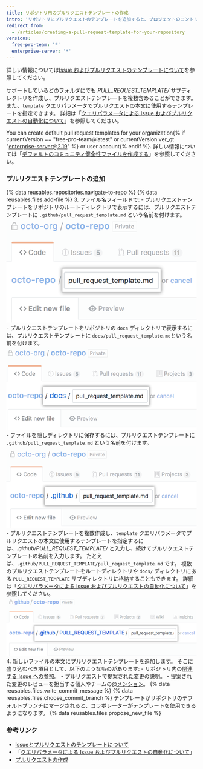 ```yaml
---
title: リポジトリ用のプルリクエストテンプレートの作成
intro: 'リポジトリにプルリクエストのテンプレートを追加すると、プロジェクトのコントリビューターはプルリクエストの本体にテンプレートの内容を自動的に見ることになります。'
redirect_from:
  - /articles/creating-a-pull-request-template-for-your-repository
versions:
  free-pro-team: '*'
  enterprise-server: '*'
---
```


詳しい情報については[Issue およびプルリクエストのテンプレートについて](/articles/about-issue-and-pull-request-templates)を参照してください。

サポートしているどのフォルダにでも *PULL_REQUEST_TEMPLATE/* サブディレクトリを作成し、プルリクエストテンプレートを複数含めることができます。また、`template` クエリパラメータでプルリクエストの本文に使用するテンプレートを指定できます。 詳細は「[クエリパラメータによる Issue およびプルリクエストの自動化について](/articles/about-automation-for-issues-and-pull-requests-with-query-parameters)」を参照してください。

You can create default pull request templates for your organization{% if currentVersion == "free-pro-team@latest" or currentVersion ver_gt "enterprise-server@2.19" %} or user account{% endif %}. 詳しい情報については「[デフォルトのコミュニティ健全性ファイルを作成する](/github/building-a-strong-community/creating-a-default-community-health-file)」を参照してください。

### プルリクエストテンプレートの追加

{% data reusables.repositories.navigate-to-repo %}
{% data reusables.files.add-file %}
3. ファイル名フィールドで:
    -  プルリクエストテンプレートをリポジトリのルートディレクトリで表示するには、プルリクエストテンプレートに `.github/pull_request_template.md` という名前を付けます。 ![ルートディレクトリの新しいプルリクエストテンプレート名](/assets/images/help/repository/pr-template-file-name.png)
    - プルリクエストテンプレートをリポジトリの `docs` ディレクトリで表示するには、プルリクエストテンプレートに `docs/pull_request_template.md`という名前を付けます。 ![docs ディレクトリの新しいプルリクエストテンプレート](/assets/images/help/repository/pr-template-file-name-docs.png)
    - ファイルを隠しディレクトリに保存するには、プルリクエストテンプレートに `.github/pull_request_template.md` という名前を付けます。 ![隠しディレクトリの新しいプルリクエストテンプレート](/assets/images/help/repository/pr-template-hidden-directory.png)
    - プルリクエストテンプレートを複数作成し、`template` クエリパラメータでプルリクエストの本文に使用するテンプレートを指定するには、*.github/PULL_REQUEST_TEMPLATE/* と入力し、続けてプルリクエストテンプレートの名前を入力します。 たとえば、`.github/PULL_REQUEST_TEMPLATE/pull_request_template.md` です。 複数のプルリクエストテンプレートをルートディレクトリや `docs/` ディレクトリにある `PULL_REQUEST_TEMPLATE` サブディレクトリに格納することもできます。 詳細は「[クエリパラメータによる Issue およびプルリクエストの自動化について](/articles/about-automation-for-issues-and-pull-requests-with-query-parameters)」を参照してください。 ![隠しディレクトリの複数の新しいプルリクエストテンプレート](/assets/images/help/repository/pr-template-multiple-hidden-directory.png)
4. 新しいファイルの本文にプルリクエストテンプレートを追加します。 そこに盛り込むべき項目として、以下のようなものがあります:
    - リポジトリ内の[関連する Issue への参照](/articles/basic-writing-and-formatting-syntax/#referencing-issues-and-pull-requests)。
    - プルリクエストで提案された変更の説明。
    - 提案された変更のレビューを担当する個人やチームの[@メンション](/articles/basic-writing-and-formatting-syntax/#mentioning-people-and-teams)。
{% data reusables.files.write_commit_message %}
{% data reusables.files.choose_commit_branch %} テンプレートがリポジトリのデフォルトブランチにマージされると、コラボレーターがテンプレートを使用できるようになります。
{% data reusables.files.propose_new_file %}

### 参考リンク

- [Issueとプルリクエストのテンプレートについて](/articles/about-issue-and-pull-request-templates)
- 「[クエリパラメータによる Issue およびプルリクエストの自動化について](/articles/about-automation-for-issues-and-pull-requests-with-query-parameters)」
- [プルリクエストの作成](/articles/creating-a-pull-request)
